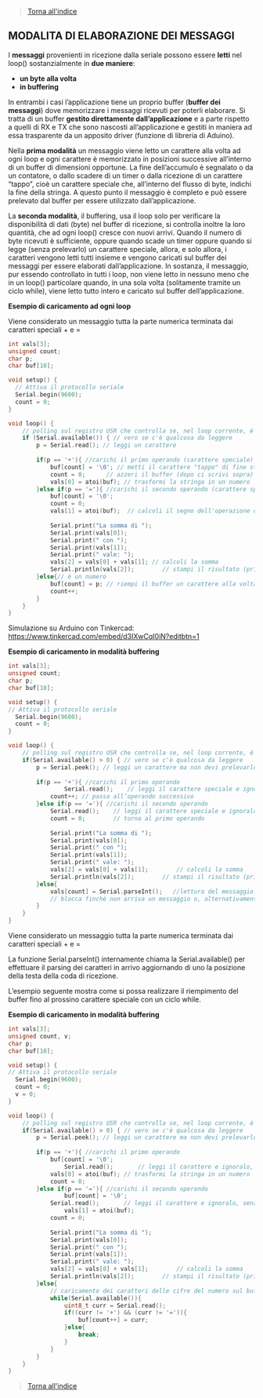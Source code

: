 >[Torna all'indice](indexseriale.md)
## **MODALITA DI ELABORAZIONE DEI MESSAGGI**

I **messaggi** provenienti in ricezione dalla seriale possono essere **letti** nel loop() sostanzialmente in **due maniere**: 
- **un byte alla volta** 
- **in buffering**

In entrambi i casi l’applicazione tiene un proprio buffer (**buffer dei messaggi**) dove memorizzare i messaggi ricevuti per poterli elaborare. Si tratta di un buffer **gestito direttamente dall’applicazione** e a parte rispetto a quelli di RX e TX che sono nascosti all’applicazione e gestiti in maniera ad essa trasparente da un apposito driver (funzione di libreria di Aduino).  

Nella **prima modalità** un messaggio viene letto un carattere alla volta ad ogni loop e ogni carattere è memorizzato in posizioni successive all’interno di un buffer di dimensioni opportune. La fine dell’accumulo è segnalato o da un contatore, o dallo scadere di un timer o dalla ricezione di un carattere “tappo”, cioè un carattere speciale che, all’interno del flusso di byte, indichi la fine della stringa. A questo punto il messaggio è completo e può essere prelevato dal buffer per essere utilizzato dall’applicazione. 

La **seconda modalità**, il buffering, usa il loop solo per verificare la disponibilità di dati (byte) nel buffer di ricezione, si controlla inoltre la loro quantità, che ad ogni loop() cresce con nuovi arrivi. Quando il numero di byte ricevuti è sufficiente, oppure quando scade un timer oppure quando si legge (senza prelevarlo) un carattere speciale, allora, e solo allora, i caratteri vengono letti tutti insieme e vengono caricati sul buffer dei messaggi per essere elaborati dall’applicazione. In sostanza, il messaggio, pur essendo controllato in tutti i loop, non viene letto in nessuno meno che in un loop() particolare quando, in una sola volta (solitamente tramite un ciclo while), viene letto tutto intero e caricato sul buffer dell’applicazione. 


**Esempio di caricamento ad ogni loop**

Viene considerato un messaggio tutta la parte numerica terminata dai caratteri speciali + e =

```C++
int vals[3];
unsigned count;
char p;
char buf[10];

void setup() {                
  // Attiva il protocollo seriale
  Serial.begin(9600);
  count = 0;
}

void loop() {
    // polling sul registro USR che controlla se, nel loop corrente, è in arrivo un nuovo dato
    if (Serial.available()) { // vero se c'è qualcosa da leggere
		p = Serial.read(); // leggi un carattere
		
		if(p == '+'){ //carichi il primo operando (carattere speciale)
			buf[count] = '\0'; // metti il carattere "tappo" di fine stringa, cioè crei la stringa
			count = 0;      // azzeri il buffer (dopo ci scrivi sopra)
			vals[0] = atoi(buf); // trasformi la stringa in un numero
		}else if(p == '='){ //carichi il secondo operando (carattere speciale)
			buf[count] = '\0';
			count = 0;
			vals[1] = atoi(buf);  // calcoli il segno dell'operazione di somma
			
			Serial.print("La somma di ");
			Serial.print(vals[0]);  
			Serial.print(" con ");
			Serial.print(vals[1]); 
			Serial.print(" vale: ");
			vals[2] = vals[0] + vals[1]; // calcoli la somma
			Serial.println(vals[2]); 	    // stampi il risultato (println stampa sia numeri, che caratteri)
		}else{// è un numero
			buf[count] = p; // riempi il buffer un carattere alla volta 
			count++;
		}
    }
}
```

Simulazione su Arduino con Tinkercad: https://www.tinkercad.com/embed/d3IXwCqI0iN?editbtn=1

**Esempio di caricamento in modalità buffering**			
```C++			
int vals[3];
unsigned count;
char p;
char buf[10];

void setup() {                
// Attiva il protocollo seriale
  Serial.begin(9600);
  count = 0;
}

void loop() {
    // polling sul registro USR che controlla se, nel loop corrente, è in arrivo un nuovo dato
    if(Serial.available() > 0) { // vero se c'è qualcosa da leggere
		p = Serial.peek(); // leggi un carattere ma non devi prelevarlo dal buffer di RX
		
		if(p == '+'){ //carichi il primo operando
		    	Serial.read();    // leggi il carattere speciale e ignoralo, senza salvarlo da nessuna parte
			count++; // passa all’operando successivo
		}else if(p == '='){ //carichi il secondo operando
			Serial.read();    // leggi il carattere speciale e ignoralo, senza salvarlo da nessuna parte
		   	count = 0;        // torna al primo operando
			
			Serial.print("La somma di ");
			Serial.print(vals[0]);  
			Serial.print(" con ");
			Serial.print(vals[1]); 
			Serial.print(" vale: ");
			vals[2] = vals[0] + vals[1]; 	    // calcoli la somma
			Serial.println(vals[2]); 	    // stampi il risultato (println stampa sia numeri, che caratteri)	
		}else{
			vals[count] = Serial.parseInt();   //lettura del messaggio (valore operando) 
			// blocca finchè non arriva un messaggio o, alternativamente, scade un timeout
		}
    }
}	
```

Viene considerato un messaggio tutta la parte numerica terminata dai caratteri speciali + e =

La funzione Serial.parseInt() internamente chiama la Serial.available() per effettuare il parsing dei caratteri in arrivo aggiornando di uno la posizione della testa della coda di ricezione.
	
L’esempio seguente mostra come si possa realizzare il riempimento del buffer fino al prossino carattere speciale con un ciclo while.

**Esempio di caricamento in modalità buffering**	
```C++
int vals[3];
unsigned count, v;
char p;
char buf[10];

void setup() {                
// Attiva il protocollo seriale
  Serial.begin(9600);
  count = 0;
  v = 0;
}

void loop() {
    // polling sul registro USR che controlla se, nel loop corrente, è in arrivo un nuovo dato
    if(Serial.available() > 0) { // vero se c'è qualcosa da leggere
		p = Serial.peek(); // leggi un carattere ma non devi prelevarlo dal buffer di RX
		
		if(p == '+'){ //carichi il primo operando
		   	buf[count] = '\0'; 
		    	Serial.read();       // leggi il carattere e ignoralo, senza salvarlo da nessuna parte
			vals[0] = atoi(buf); // trasformi la stringa in un numero
			count = 0;
		}else if(p == '='){ //carichi il secondo operando
		    	buf[count] = '\0'; 
			Serial.read();       // leggi il carattere e ignoralo, senza salvarlo da nessuna parte
		    	vals[1] = atoi(buf);
			count = 0;
			
			Serial.print("La somma di ");
			Serial.print(vals[0]);  
			Serial.print(" con ");
			Serial.print(vals[1]); 
			Serial.print(" vale: ");
			vals[2] = vals[0] + vals[1];        // calcoli la somma
			Serial.println(vals[2]); 	    // stampi il risultato (println stampa sia numeri, che caratteri)	
		}else{
			// caricamento dei caratteri delle cifre del numero sul buffer (non bloccante)
			while(Serial.available()){
				uint8_t curr = Serial.read();
				if((curr != '+') && (curr != '=')){ 
					buf[count++] = curr;
				}else{
					break;
				}
			}
		}
    }
}
```
>[Torna all'indice](indexseriale.md)
